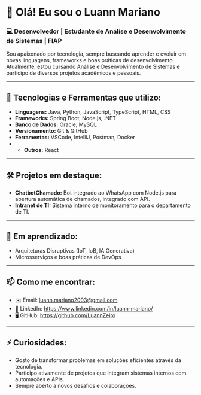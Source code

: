 # 👋 Olá! Eu sou o Luann Mariano

### 💻 Desenvolvedor | Estudante de Análise e Desenvolvimento de Sistemas | FIAP

Sou apaixonado por tecnologia, sempre buscando aprender e evoluir em novas linguagens, frameworks e boas práticas de desenvolvimento. Atualmente, estou cursando Análise e Desenvolvimento de Sistemas e participo de diversos projetos acadêmicos e pessoais.

---

## 🚀 Tecnologias e Ferramentas que utilizo:

- **Linguagens:** Java, Python, JavaScript, TypeScript, HTML, CSS
- **Frameworks:** Spring Boot, Node.js, .NET
- **Banco de Dados:** Oracle, MySQL
- **Versionamento:** Git & GitHub
- **Ferramentas:** VSCode, IntelliJ, Postman, Docker
- - **Outros:** React

---

## 🛠️ Projetos em destaque:

- **ChatbotChamado:** Bot integrado ao WhatsApp com Node.js para abertura automática de chamados, integrado com API.
- **Intranet de TI:** Sistema interno de monitoramento para o departamento de TI.

---

## 🎯 Em aprendizado:

- Arquiteturas Disruptivas (IoT, IoB, IA Generativa)
- Microsserviços e boas práticas de DevOps
---

## 📫 Como me encontrar:

- ✉️ Email: luann.mariano2003@gmail.com
- 💼 LinkedIn: https://www.linkedin.com/in/luann-mariano/
- 🖥️ GitHub: https://github.com/LuannZeiro

---

## ⚡ Curiosidades:

- Gosto de transformar problemas em soluções eficientes através da tecnologia.
- Participo ativamente de projetos que integram sistemas internos com automações e APIs.
- Sempre aberto a novos desafios e colaborações.


